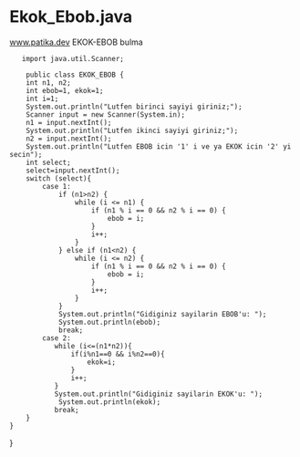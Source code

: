 # Ekok_Ebob.java
www.patika.dev EKOK-EBOB bulma




       import java.util.Scanner;

        public class EKOK_EBOB {
        int n1, n2;
        int ebob=1, ekok=1;
        int i=1;
        System.out.println("Lutfen birinci sayiyi giriniz;");
        Scanner input = new Scanner(System.in);
        n1 = input.nextInt();
        System.out.println("Lutfen ikinci sayiyi giriniz;");
        n2 = input.nextInt();
        System.out.println("Lutfen EBOB icin '1' i ve ya EKOK icin '2' yi secin");
        int select;
        select=input.nextInt();
        switch (select){
            case 1:
                if (n1>n2) {
                    while (i <= n1) {
                        if (n1 % i == 0 && n2 % i == 0) {
                            ebob = i;
                        }
                        i++;
                    }
                } else if (n1<n2) {
                    while (i <= n2) {
                        if (n1 % i == 0 && n2 % i == 0) {
                            ebob = i;
                        }
                        i++;
                    }
                }
                System.out.println("Gidiginiz sayilarin EBOB'u: ");
                System.out.println(ebob);
                break;
            case 2:
               while (i<=(n1*n2)){
                   if(i%n1==0 && i%n2==0){
                       ekok=i;
                   }
                   i++;
               }
               System.out.println("Gidiginiz sayilarin EKOK'u: ");
                System.out.println(ekok);
               break;
        }
    }
}
